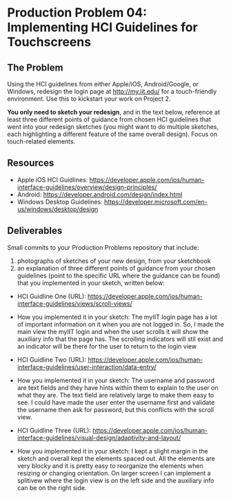 # Production Problem 04: Implementing HCI Guidelines for Touchscreens

## The Problem

Using the HCI guidelines from either Apple/iOS, Android/Google, or Windows, redesign the login page at
http://my.iit.edu/ for a touch-friendly environment. Use this to kickstart your work on Project 2.

**You only need to sketch your redesign**, and in the text below, reference at least three different
points of guidance from chosen HCI guidelines that went into your redesign sketches (you might
want to do multiple sketches, each highlighting a different feature of the same overall design).
Focus on touch-related elements.

## Resources

* Apple iOS HCI Guidlines:
  https://developer.apple.com/ios/human-interface-guidelines/overview/design-principles/
* Android:
  https://developer.android.com/design/index.html
* Windows Desktop Guidelines:
  https://developer.microsoft.com/en-us/windows/desktop/design

## Deliverables

Small commits to your Production Problems repository that include:

1) photographs of sketches of your new design, from your sketchbook
2) an explanation of three different points of guidance from your chosen guidelines (point to the
   specific URL where the guidance can be found) that you implemented in your sketch, written below:

* HCI Guidline One (URL): https://developer.apple.com/ios/human-interface-guidelines/views/scroll-views/
* How you implemented it in your sketch: The myIIT login page has a lot of important information on it when you are not logged in. So, I made the main view the myIIT login and when the user scrolls it will show the auxiliary info that the page has. The scrolling indicators will stil exist and an indicator will be there for the user to return to the login view

* HCI Guidline Two (URL): https://developer.apple.com/ios/human-interface-guidelines/user-interaction/data-entry/
* How you implemented it in your sketch: The username and password are text fields and they have hints within them to explain to the user on what they are. The text field are relatively large to make them easy to see. I could have made the user enter the username first and validate the username then ask for password, but this conflicts with the scroll view.

* HCI Guidline Three (URL): https://developer.apple.com/ios/human-interface-guidelines/visual-design/adaptivity-and-layout/
* How you implemented it in your sketch: I kept a slight margin in the sketch and overall kept the elements spaced out. All the elements are very blocky and it is pretty easy to reorganize the elements when resizing or changing orientation. On larger screen I can implement a splitivew where the login view is on the left side and the auxiliary info can be on the right side.
